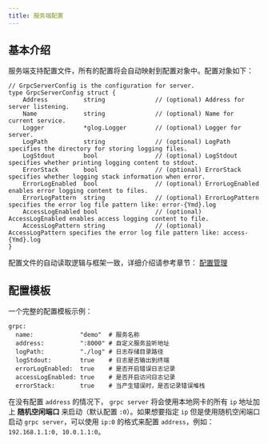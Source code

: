 ```yaml
---
title: 服务端配置
---
```


## 基本介绍

服务端支持配置文件，所有的配置将会自动映射到配置对象中。配置对象如下：

```
// GrpcServerConfig is the configuration for server.
type GrpcServerConfig struct {
	Address          string              // (optional) Address for server listening.
	Name             string              // (optional) Name for current service.
	Logger           *glog.Logger        // (optional) Logger for server.
	LogPath          string              // (optional) LogPath specifies the directory for storing logging files.
	LogStdout        bool                // (optional) LogStdout specifies whether printing logging content to stdout.
	ErrorStack       bool                // (optional) ErrorStack specifies whether logging stack information when error.
	ErrorLogEnabled  bool                // (optional) ErrorLogEnabled enables error logging content to files.
	ErrorLogPattern  string              // (optional) ErrorLogPattern specifies the error log file pattern like: error-{Ymd}.log
	AccessLogEnabled bool                // (optional) AccessLogEnabled enables access logging content to file.
	AccessLogPattern string              // (optional) AccessLogPattern specifies the error log file pattern like: access-{Ymd}.log
}
```

配置文件的自动读取逻辑与框架一致，详细介绍请参考章节： [配置管理](/docs/核心组件/配置管理)

## 配置模板

一个完整的配置模板示例：

```
grpc:
  name:             "demo"  # 服务名称
  address:          ":8000" # 自定义服务监听地址
  logPath:          "./log" # 日志存储目录路径
  logStdout:        true    # 日志是否输出到终端
  errorLogEnabled:  true    # 是否开启错误日志记录
  accessLogEnabled: true    # 是否开启访问日志记录
  errorStack:       true    # 当产生错误时，是否记录错误堆栈
```

在没有配置 `address` 的情况下， `grpc server` 将会使用本地网卡的所有 `ip` 地址加上 **随机空闲端口** 来启动（默认配置 `:0`）。如果想要指定 `ip` 但是使用随机空闲端口启动 `grpc server`，可以使用 `ip:0` 的格式来配置 `address`，例如： `192.168.1.1:0, 10.0.1.1:0`。